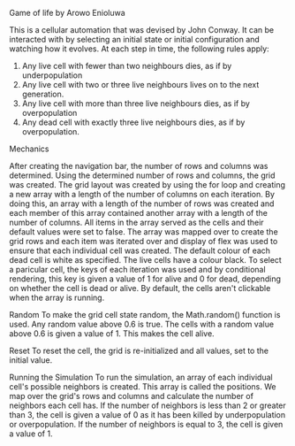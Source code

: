 Game of life by Arowo Enioluwa

This is a cellular automation that was devised by John Conway.
It can be interacted with by selecting an initial state or initial configuration and watching how it evolves.
At each step in time, the following rules apply:

1. Any live cell with fewer than two neighbours dies, as if by underpopulation
2. Any live cell with two or three live neighbours lives on to the next generation.
3. Any live cell with more than three live neighbours dies, as if by overpopulation
4. Any dead cell with exactly three live neighbours dies, as if by overpopulation.

Mechanics

After creating the navigation bar, the number of rows and columns was determined.
Using the determined number of rows and columns, the grid was created.
The grid layout was created by using the for loop and creating a new array with a length of the number of columns on each iteration. By doing this, an array with a length of the number of rows was created and each member of this array contained another array with a length of the number of columns. All items in the array served as the cells and their default values were set to false.
The array was mapped over to create the grid rows and each item was iterated over and display of flex was used to ensure that each individual cell was created.
The default colour of each dead cell is white as specified.
The live cells have a colour black.
To select a paricular cell, the keys of each iteration was used and by conditional rendering, this key is given a value of 1 for alive and 0 for dead, depending on whether the cell is dead or alive.
By default, the cells aren't clickable when the array is running.

Random
To make the grid cell state random, the Math.random() function is used. Any random value above 0.6 is true. The cells with a random value above 0.6 is given a value of 1. This makes the cell alive.

Reset
To reset the cell, the grid is re-initialized and all values, set to the initial value.

Running the Simulation
To run the simulation, an array of each individual cell's possible neighbors is created.
This array is called the positions.
We map over the grid's rows and columns and calculate the number of neighbors each cell has.
If the number of neighbors is less than 2 or greater than 3, the cell is given a value of 0 as it has been killed by underpopulation or overpopulation.
If the number of neighbors is equal to 3, the cell is given a value of 1.
